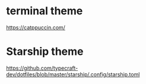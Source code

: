 # terminal theme
https://catppuccin.com/

# Starship theme 
https://github.com/typecraft-dev/dotfiles/blob/master/starship/.config/starship.toml